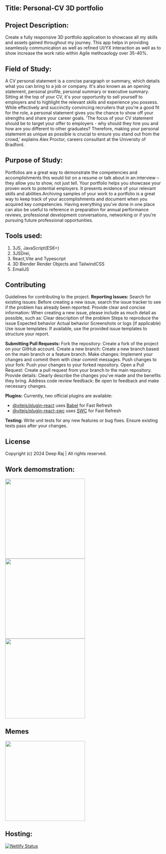 ## Title: Personal-CV 3D portfolio 

## Project Description: 
Create a fully responsive 3D portfolio  application to showcase all my skills and assets gained throughout my journey. This app helps in providing seamlessly communication as well as refined UI/YX interaction  as well as  to show increase the work ratio within Agile methoaology over 35-40%. 

## Field of Study:
A CV personal statement is a concise paragraph or summary, which details what you can bring to a job or company. It's also known as an opening statement, personal profile, personal summary or executive summary.
Sitting at the top of your CV, it's your opportunity to sell yourself to employers and to highlight the relevant skills and experience you possess.
While effectively and succinctly convincing recruiters that you're a good fit for the role, a personal statement gives you the chance to show off your strengths and share your career goals.
'The focus of your CV statement should be to target your offer to employers - why should they hire you and how are you different to other graduates? Therefore, making your personal statement as unique as possible is crucial to ensure you stand out from the crowd,' explains Alex Proctor, careers consultant at the University of Bradford.

## Purpose of Study: 
Portfolios are a great way to demonstrate the competencies and accomplishments this would list on a resume or talk about in an interview – they allow you to show, not just tell. Your portfolio helps you showcase your proven work to potential employers. It presents evidence of your relevant skills and abilities.Archiving samples of your work to a portfolio is a great way to keep track of your accomplishments and document when you acquired key competencies. Having everything you’ve done in one place can also be useful to reference in preparation for annual performance reviews, professional development conversations, networking or if you’re pursuing future professional opportunities.

## Tools used: 
1. 3JS, JavaScript(ES6+)
2. 3JSDrei,
3. React,Vite and Typescript
4. 3D Blender Render Objects and TailwindCSS
5. EmailJS


## Contributing
Guidelines for contributing to the project.
**Reporting Issues:**
Search for existing issues: Before creating a new issue, search the issue tracker to see if the problem has already been reported.
Provide clear and concise information: When creating a new issue, please include as much detail as possible, such as:
Clear description of the problem
Steps to reproduce the issue
Expected behavior
Actual behavior
Screenshots or logs (if applicable)
Use issue templates: If available, use the provided issue templates to structure your report.

**Submitting Pull Requests:**
Fork the repository: Create a fork of the project on your GitHub account.
Create a new branch: Create a new branch based on the main branch or a feature branch.
Make changes: Implement your changes and commit them with clear commit messages.
Push changes to your fork: Push your changes to your forked repository.
Open a Pull Request: Create a pull request from your branch to the main repository.
Provide details: Clearly describe the changes you've made and the benefits they bring.
Address code review feedback: Be open to feedback and make necessary changes.

**Plugins:**
Currently, two official plugins are available:

- [@vitejs/plugin-react](https://github.com/vitejs/vite-plugin-react/blob/main/packages/plugin-react/README.md) uses [Babel](https://babeljs.io/) for Fast Refresh
- [@vitejs/plugin-react-swc](https://github.com/vitejs/vite-plugin-react-swc) uses [SWC](https://swc.rs/) for Fast Refresh


**Testing:**
Write unit tests for any new features or bug fixes.
Ensure existing tests pass after your changes.

## License
Copyright (c) 2024 Deep Raj | All rights reserved.
## Work demomstration: 
<img src="https://visme.co/blog/wp-content/uploads/2020/02/header-1200.gif" width="256"/>
<img src="https://news.microsoft.com/wp-content/uploads/prod/sites/388/2018/05/limitedexperience_hero_social.gif" width="256"/>
<img src="https://cdn.dribbble.com/users/469745/screenshots/1709103/untitled1.gif" width="256"/>

## Memes
<img src="https://i.pinimg.com/originals/2e/e2/7d/2ee27d49fc7ea71ec8e80c7417248598.gif" width="256"/>

## Hosting:
[![Netlify Status](https://api.netlify.com/api/v1/badges/307885c1-d565-4922-95bf-54a7f0f6afad/deploy-status)](https://deepraj-cv.netlify.app)
